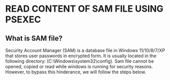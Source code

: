 # READ CONTENT OF SAM FILE USING PSEXEC

## What is SAM file?

Security Account Manager (SAM) is a database file in Windows 11/10/8/7/XP that stores user passwords in encrypted form. It is usually located in the following directory:
(C:\Windows\system32\config). Sam file cannot be opened, copied or read while windows is running for security reasons. However, to bypass this hinderance, we will follow the steps below.
